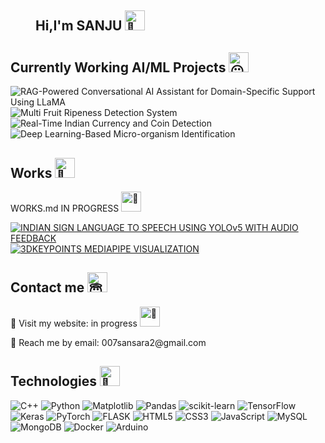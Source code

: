 <dir>
 <h2>Hi,I'm SANJU  <picture>
  <source srcset="https://fonts.gstatic.com/s/e/notoemoji/latest/1fae1/512.webp" type="image/webp">
  <img src="https://fonts.gstatic.com/s/e/notoemoji/latest/1fae1/512.gif" alt="🫡" width="32" height="32">
</picture> </h2> 
</dir>



 <h2> Currently Working AI/ML Projects <picture>
  <source srcset="https://fonts.gstatic.com/s/e/notoemoji/latest/1f636_200d_1f32b_fe0f/512.webp" type="image/webp">
  <img src="https://fonts.gstatic.com/s/e/notoemoji/latest/1f636_200d_1f32b_fe0f/512.gif" alt="😶" width="32" height="32">
</picture></h2>

![RAG-Powered Conversational AI Assistant for Domain-Specific Support Using LLaMA](https://img.shields.io/badge/RAG--Powered%20Conversational%20AI%20Assistant%20for%20Domain--Specific%20Support%20Using%20LLaMA-IN%20PROGRESS%20-purple?style=for-the-badge&logo=GitHub&labelColor=purple&logoColor=white&color=white)
![Multi Fruit Ripeness Detection System](https://img.shields.io/badge/Multi%20Fruit%20Ripness%20Detection%20System-IN%20PROGRESS%20-gold?style=for-the-badge&logo=GitHub&labelColor=gold&logoColor=white&color=white)
![Real-Time Indian Currency and Coin Detection](https://img.shields.io/badge/Real--Time%20Indian%20Currency%20and%20Coin%20Detection-IN%20PROGRESS%20-crimson?style=for-the-badge&logo=GitHub&labelColor=crimson&logoColor=white&color=white)
![Deep Learning-Based Micro-organism Identification](https://img.shields.io/badge/Deep%20Learning%20Based%20Micro--organism%20Identification-IN%20Progress%20-%231e90ff?style=for-the-badge&logo=GitHub&labelColor=%231e90ff&logoColor=white&color=white)

 <h2>Works<picture>
  <source srcset="https://fonts.gstatic.com/s/e/notoemoji/latest/1f974/512.webp" type="image/webp">
  <img src="https://fonts.gstatic.com/s/e/notoemoji/latest/1f974/512.gif" alt="🥴" width="32" height="32">
</picture></h2>
<p>WORKS.md IN PROGRESS <picture>
  <source srcset="https://fonts.gstatic.com/s/e/notoemoji/latest/1f6a7/512.webp" type="image/webp">
  <img src="https://fonts.gstatic.com/s/e/notoemoji/latest/1f6a7/512.gif" alt="🚧" width="32" height="32">
 
[![INDIAN SIGN LANGUAGE TO SPEECH USING YOLOv5 WITH AUDIO FEEDBACK](https://img.shields.io/badge/INDIAN%20SIGN%20LANGUAGE%20TO%20SPEECH%20USING%20YOLOv5%20WITH%20AUDIO%20FEEDBACK-orange?style=for-the-badge&logo=GitHub&labelColor=orange&logoColor=white&color=white)](https://github.com/sanjusarank/INDIAN-SIGN-LANGUAGE-TO-SPEECH-USING-YOLOv5-WITH-AUDIO-FEEDBACK)
[![3DKEYPOINTS MEDIAPIPE VISUALIZATION](https://img.shields.io/badge/3DKEYPOINTS%20MEDIAPIPE%20VISUALIZATION-%23brightgreen.svg?style=for-the-badge&logo=GitHub&labelColor=brightgreen&logoColor=white&color=white)](https://github.com/sanjusarank/3DKEYPOINT-MEDIAPIPE-VISUALIZATION)

</picture> </p>


<h2>Contact me<picture>
  <source srcset="https://fonts.gstatic.com/s/e/notoemoji/latest/1f607/512.webp" type="image/webp">
  <img src="https://fonts.gstatic.com/s/e/notoemoji/latest/1f607/512.gif" alt="😇" width="32" height="32">
</picture>
 
</h2>
<p>🔫 Visit my website: in progress <picture>
  <source srcset="https://fonts.gstatic.com/s/e/notoemoji/latest/1f6a7/512.webp" type="image/webp">
  <img src="https://fonts.gstatic.com/s/e/notoemoji/latest/1f6a7/512.gif" alt="🚧" width="32" height="32">
</picture></p>

 <p>💬 Reach me by email: 007sansara2@gmail.com</p>
 
 <h2>Technologies <picture>
  <source srcset="https://fonts.gstatic.com/s/e/notoemoji/latest/1f916/512.webp" type="image/webp">
  <img src="https://fonts.gstatic.com/s/e/notoemoji/latest/1f916/512.gif" alt="🤖" width="32" height="32">
</picture>
 </h2>

![C++](https://img.shields.io/badge/C%2B%2B-00599C?style=for-the-badge&logo=c%2B%2B&logoColor=white)
![Python](https://img.shields.io/badge/python-3670A0?style=for-the-badge&logo=python&logoColor=ffdd54)
![Matplotlib](https://img.shields.io/badge/Matplotlib-%23ffffff.svg?style=for-the-badge&logo=Matplotlib&logoColor=black)
![Pandas](https://img.shields.io/badge/pandas-%23150458.svg?style=for-the-badge&logo=pandas&logoColor=white)
![scikit-learn](https://img.shields.io/badge/scikit--learn-%23F7931E.svg?style=for-the-badge&logo=scikit-learn&logoColor=white)
![TensorFlow](https://img.shields.io/badge/TensorFlow-%23FF6F00.svg?style=for-the-badge&logo=TensorFlow&logoColor=white)
![Keras](https://img.shields.io/badge/Keras-%23D00000.svg?style=for-the-badge&logo=Keras&logoColor=white)
![PyTorch](https://img.shields.io/badge/PyTorch-%23EE4C2C.svg?style=for-the-badge&logo=PyTorch&logoColor=white)
![FLASK](https://img.shields.io/badge/Flask-000000?style=for-the-badge&logo=flask&logoColor=white)
![HTML5](https://img.shields.io/badge/html5-%23E34F26.svg?style=for-the-badge&logo=html5&logoColor=white)
![CSS3](https://img.shields.io/badge/css3-%231572B6.svg?style=for-the-badge&logo=css3&logoColor=white)
![JavaScript](https://img.shields.io/badge/javascript-%23323330.svg?style=for-the-badge&logo=javascript&logoColor=%23F7DF1E)
![MySQL](https://img.shields.io/badge/mysql-4479A1.svg?style=for-the-badge&logo=mysql&logoColor=white)
![MongoDB](https://img.shields.io/badge/MongoDB-%234ea94b.svg?style=for-the-badge&logo=mongodb&logoColor=white)
![Docker](https://img.shields.io/badge/docker-%230db7ed.svg?style=for-the-badge&logo=docker&logoColor=white)
![Arduino](https://img.shields.io/badge/-Arduino-00979D?style=for-the-badge&logo=Arduino&logoColor=white)
